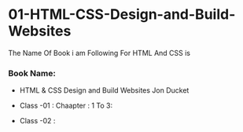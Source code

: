 # 01-HTML-CSS-Design-and-Build-Websites

The Name Of Book i am Following For HTML And CSS is <br> 

### Book Name: <br/> 
* HTML & CSS Design and Build Websites Jon Ducket
* Class -01 : Chaapter : 1 To 3:

* Class -02 :
